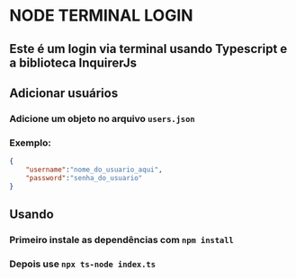 # NODE TERMINAL LOGIN

## Este é um login via terminal usando Typescript e a biblioteca InquirerJs

## Adicionar usuários

### Adicione um objeto no arquivo `users.json`

### Exemplo:

```json
{
    "username":"nome_do_usuario_aqui",
    "password":"senha_do_usuario"
}
```
## Usando

### Primeiro instale as dependências com `npm install`

### Depois use `npx ts-node index.ts`
